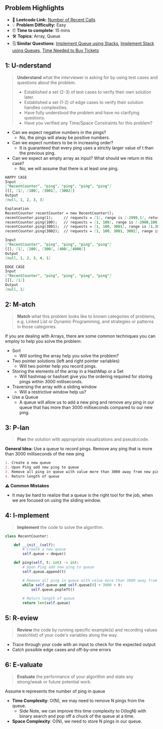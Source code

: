 ## Problem Highlights

* 🔗 **Leetcode Link:** [Number of Recent Calls](https://leetcode.com/problems/number-of-recent-calls/) 
* 💡 **Problem Difficulty:** Easy
* ⏰ **Time to complete**: 15 mins
* 🛠️ **Topics**: Array, Queue
* 🗒️ **Similar Questions**: [Implement Queue using Stacks](https://leetcode.com/problems/implement-queue-using-stacks/), [Implement Stack using Queues](https://leetcode.com/problems/implement-stack-using-queues/), [Time Needed to Buy Tickets](https://leetcode.com/problems/time-needed-to-buy-tickets/)
    
## 1: U-nderstand
 
> **Understand** what the interviewer is asking for by using test cases and questions about the problem.
> 
> - Established a set (2-3) of test cases to verify their own solution later.
> - Established a set (1-2) of edge cases to verify their solution handles complexities.
> - Have fully understood the problem and have no clarifying questions.
> - Have you verified any Time/Space Constraints for this problem?

- Can we expect negative numbers in the pings?
  - No, the pings will alway be positive numbers.
- Can we expect numbers to be in increasing order?
  - It is guaranteed that every ping uses a strictly larger value of t than the previous ping.
- Can we expect an empty array as input? What should we return in this case?
  - No, we will assume that there is at least one ping.
   
```markdown
HAPPY CASE
Input
["RecentCounter", "ping", "ping", "ping", "ping"]
[[], [1], [100], [3001], [3002]]
Output
[null, 1, 2, 3, 3]

Explanation
RecentCounter recentCounter = new RecentCounter();
recentCounter.ping(1);     // requests = [1], range is [-2999,1], return 1
recentCounter.ping(100);   // requests = [1, 100], range is [-2900,100], return 2
recentCounter.ping(3001);  // requests = [1, 100, 3001], range is [1,3001], return 3
recentCounter.ping(3002);  // requests = [1, 100, 3001, 3002], range is [2,3002], return 3

Input
["RecentCounter", "ping", "ping", "ping", "ping"]
[[], [1], [100], [300], [400],[4000]]
Output
[null, 1, 2, 3, 4, 1]

EDGE CASE
Input
["RecentCounter", "ping", "ping", "ping", "ping"]
[[], [1]]
Output
[null, 1]
```   
    
## 2: M-atch

> **Match** what this problem looks like to known categories of problems, e.g. Linked List or Dynamic Programming, and strategies or patterns in those categories.

If you are dealing with Arrays, there are some common techniques you can employ to help you solve the problem:
- Sort
  - Will sorting the array help you solve the problem?
- Two pointer solutions (left and right pointer variables)
  - Will two pointer help you record pings.
- Storing the elements of the array in a HashMap or a Set
  - Will hashmap or hashset give you the ordering required for storing pings within 3000 milliseconds.
- Traversing the array with a sliding window
  - Will a restrictive window help us?
- Use a Queue
    - A queue will allow us to add a new ping and remove any ping in our queue that has more than 3000 milliseconds compared to our new ping.

## 3: P-lan

> **Plan** the solution with appropriate visualizations and pseudocode.

**General Idea:** Use a queue to record pings. Remove any ping that is more than 3000 milliseconds of the new ping

```markdown
1. Create a new queue
2. Upon Ping add new ping to queue
3. Remove all ping in queue with value more than 3000 away from new ping
4. Return length of queue
```

**⚠️ Common Mistakes**

* It may be hard to realize that a queue is the right tool for the job, when we are focused on using the sliding window. 

## 4: I-mplement

> **Implement** the code to solve the algorithm.

```python
class RecentCounter:

    def __init__(self):
        # Create a new queue
        self.queue = deque()

    def ping(self, t: int) -> int:
        # Upon Ping add new ping to queue
        self.queue.append(t)

        # Remove all ping in queue with value more than 3000 away from new ping
        while self.queue and self.queue[0] + 3000 < t:
            self.queue.popleft()
        
        # Return length of queue
        return len(self.queue)
```
    
## 5: R-eview

> **Review** the code by running specific example(s) and recording values (watchlist) of your code's variables along the way.

- Trace through your code with an input to check for the expected output
- Catch possible edge cases and off-by-one errors

## 6: E-valuate

> **Evaluate** the performance of your algorithm and state any strong/weak or future potential work.

Assume `N` represents the number of ping in queue 
    
* **Time Complexity**: O(N), we may need to remove N pings from the queue. 
    * Side Note, we can improve this time complexity to O(logN) with binary search and pop off a chuck of the queue at a time.
* **Space Complexity**: O(N), we need to store N pings in our queue.